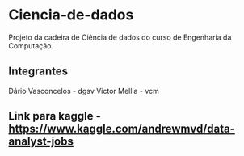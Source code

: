 # Ciencia-de-dados
Projeto da cadeira de Ciência de dados do curso de Engenharia da Computação.

## Integrantes
Dário Vasconcelos - dgsv
Victor Mellia - vcm


## Link para kaggle - https://www.kaggle.com/andrewmvd/data-analyst-jobs
